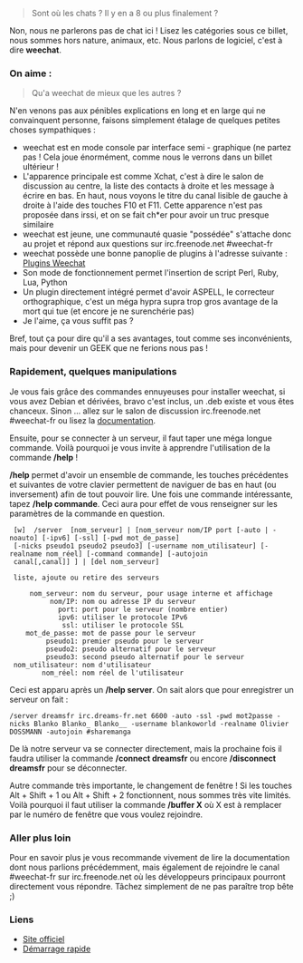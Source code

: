 > Sont où les chats ? Il y en a 8 ou plus finalement ?

Non, nous ne parlerons pas de chat ici ! Lisez les catégories sous ce billet, nous sommes hors nature, animaux, etc. Nous parlons de logiciel, c'est à dire __weechat__.

### On aime :

> Qu'a weechat de mieux que les autres ?

N'en venons pas aux pénibles explications en long et en large qui ne convainquent personne, faisons simplement étalage de quelques petites choses sympathiques :

  * weechat est en mode console par interface semi - graphique (ne partez pas ! Cela joue énormément, comme nous le verrons dans un billet ultérieur !
  * L'apparence principale est comme Xchat, c'est à dire le salon de discussion au centre, la liste des contacts à droite et les message à écrire en bas. En haut, nous voyons le titre du canal lisible de gauche à droite à l'aide des touches F10 et F11. Cette apparence n'est pas proposée dans irssi, et on se fait ch*er pour avoir un truc presque similaire
  * weechat est jeune, une communauté quasie "possédée" s'attache donc au projet et répond aux questions sur irc.freenode.net #weechat-fr
  * weechat possède une bonne panoplie de plugins à l'adresse suivante : [Plugins Weechat](http://weechat.flashtux.org/plugins.php)
  * Son mode de fonctionnement permet l'insertion de script Perl, Ruby, Lua, Python
  * Un plugin directement intégré permet d'avoir ASPELL, le correcteur orthographique, c'est un méga hypra supra trop gros avantage de la mort qui tue (et encore je ne surenchérie pas)
  * Je l'aime, ça vous suffit pas ?

Bref, tout ça pour dire qu'il a ses avantages, tout comme ses inconvénients, mais pour devenir un GEEK que ne ferions nous pas !

### Rapidement, quelques manipulations

Je vous fais grâce des commandes ennuyeuses pour installer weechat, si vous avez Debian et dérivées, bravo c'est inclus, un .deb existe et vous êtes chanceux. Sinon ... allez sur le salon de discussion irc.freenode.net #weechat-fr ou lisez la [documentation](http://weechat.flashtux.org/doc.php).

Ensuite, pour se connecter à un serveur, il faut taper une méga longue commande. Voilà pourquoi je vous invite à apprendre l'utilisation de la commande __/help__ !

**/help** permet d'avoir un ensemble de commande, les touches précédentes et suivantes de votre clavier permettent de naviguer de bas en haut (ou inversement) afin de tout pouvoir lire. Une fois une commande intéressante, tapez __/help commande__. Ceci aura pour effet de vous renseigner sur les paramètres de la commande en question.

	 [w]  /server  [nom_serveur] | [nom_serveur nom/IP port [-auto | -noauto] [-ipv6] [-ssl] [-pwd mot_de_passe]
	 [-nicks pseudo1 pseudo2 pseudo3] [-username nom_utilisateur] [-realname nom_réel] [-command commande] [-autojoin
	 canal[,canal]] ] | [del nom_serveur]
	
	 liste, ajoute ou retire des serveurs
	
	     nom_serveur: nom du serveur, pour usage interne et affichage
	          nom/IP: nom ou adresse IP du serveur
	            port: port pour le serveur (nombre entier)
	            ipv6: utiliser le protocole IPv6
	             ssl: utiliser le protocole SSL
	    mot_de_passe: mot de passe pour le serveur
	         pseudo1: premier pseudo pour le serveur
	         pseudo2: pseudo alternatif pour le serveur
	         pseudo3: second pseudo alternatif pour le serveur
	 nom_utilisateur: nom d'utilisateur
	        nom_réel: nom réel de l'utilisateur

Ceci est apparu après un **/help server**. On sait alors que pour enregistrer un serveur on fait : 

	/server dreamsfr irc.dreams-fr.net 6600 -auto -ssl -pwd mot2passe -nicks Blanko Blanko_ Blanko__ -username blankoworld -realname Olivier DOSSMANN -autojoin #sharemanga

De là notre serveur va se connecter directement, mais la prochaine fois il faudra utiliser la commande **/connect dreamsfr** ou encore **/disconnect dreamsfr** pour se déconnecter.

Autre commande très importante, le changement de fenêtre ! Si les touches Alt + Shift + 1 ou Alt + Shift + 2 fonctionnent, nous sommes très vite limités. Voilà pourquoi il faut utiliser la commande __/buffer X__ où X est à remplacer par le numéro de fenêtre que vous voulez rejoindre.

### Aller plus loin

Pour en savoir plus je vous recommande vivement de lire la documentation dont nous parlions précédemment, mais également de rejoindre le canal #weechat-fr sur irc.freenode.net où les développeurs principaux pourront directement vous répondre. Tâchez simplement de ne pas paraître trop bête ;)

### Liens

  * [Site officiel](http://weechat.flashtux.org/)
  * [Démarrage rapide](http://weechat.flashtux.org/doc/weechat_quickstart.fr.txt)


